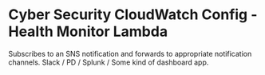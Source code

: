 # Cyber Security CloudWatch Config - Health Monitor Lambda

Subscribes to an SNS notification and forwards to appropriate notification 
channels. Slack / PD / Splunk / Some kind of dashboard app. 
